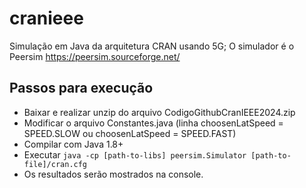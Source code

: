 # cranieee

Simulação em Java da arquitetura CRAN usando 5G;
O simulador é o Peersim https://peersim.sourceforge.net/

## Passos para execução

- Baixar e realizar unzip do arquivo CodigoGithubCranIEEE2024.zip
- Modificar o arquivo Constantes.java (linha choosenLatSpeed = SPEED.SLOW ou choosenLatSpeed = SPEED.FAST)
- Compilar com Java 1.8+
- Executar `java -cp [path-to-libs] peersim.Simulator [path-to-file]/cran.cfg`
- Os resultados serão mostrados na console.
